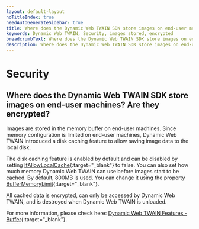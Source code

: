 ```yaml
---
layout: default-layout
noTitleIndex: true
needAutoGenerateSidebar: true
title: Where does the Dynamic Web TWAIN SDK store images on end-user machines? Are they encrypted?
keywords: Dynamic Web TWAIN, Security, images stored, encrypted
breadcrumbText: Where does the Dynamic Web TWAIN SDK store images on end-user machines? Are they encrypted?
description: Where does the Dynamic Web TWAIN SDK store images on end-user machines? Are they encrypted?
---
```


# Security

## Where does the Dynamic Web TWAIN SDK store images on end-user machines? Are they encrypted?

Images are stored in the memory buffer on end-user machines. Since memory configuration is limited on end-user machines, Dynamic Web TWAIN introduced a disk caching feature to allow saving image data to the local disk.

The disk caching feature is enabled by default and can be disabled by setting [IfAllowLocalCache](/_articles/info/api/WebTwain_Buffer.md#ifallowlocalcache){:target="_blank"} to false. You can also set how much memory Dynamic Web TWAIN can use before images start to be cached. By default, 800MB is used. You can change it using the property [BufferMemoryLimit](/_articles/info/api/WebTwain_Buffer.md#buffermemorylimit){:target="_blank"}.

All cached data is encrypted, can only be accessed by Dynamic Web TWAIN, and is destroyed when Dynamic Web TWAIN is unloaded.

For more information, please check here: [Dynamic Web TWAIN Features - Buffer](/_articles/extended-usage/buffer-caching.md){:target="_blank"}.
